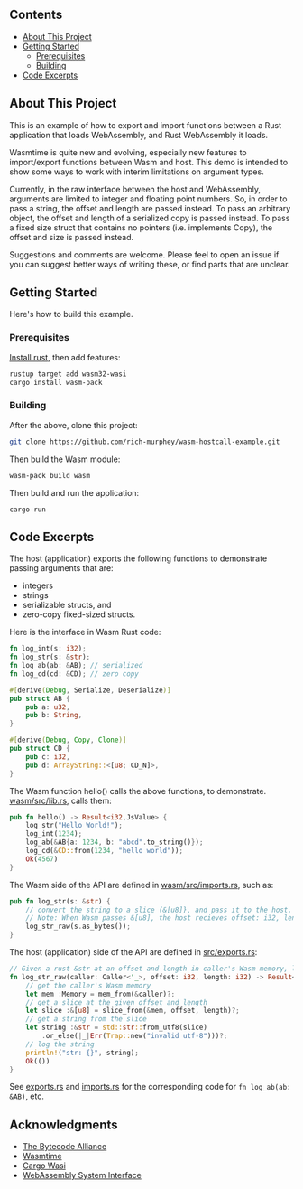 ## Contents
* [About This Project](#about-this-project)
* [Getting Started](#getting-started)
  * [Prerequisites](#prerequisites)
  * [Building](#building)
* [Code Excerpts](#code-excerpts)
      
## About This Project

This is an example of how to export and import functions between a Rust
application that loads WebAssembly, and Rust WebAssembly it loads.

Wasmtime is quite new and evolving, especially new features to
import/export functions between Wasm and host.  This demo is intended
to show some ways to work with interim limitations on argument types.

Currently, in the raw interface between the host and WebAssembly,
arguments are limited to integer and floating point numbers. So, in
order to pass a string, the offset and length are passed instead.  To
pass an arbitrary object, the offset and length of a serialized copy
is passed instead. To pass a fixed size struct that contains no
pointers (i.e. implements Copy), the offset and size is passed instead. 

Suggestions and comments are welcome. Please feel to open an issue if
you can suggest better ways of writing these, or find parts that are
unclear.

## Getting Started

Here's how to build this example.

### Prerequisites

[Install rust](https://www.rust-lang.org/tools/install), then add features:

```sh
rustup target add wasm32-wasi
cargo install wasm-pack
```

### Building
After the above, clone this project:
```sh
git clone https://github.com/rich-murphey/wasm-hostcall-example.git
```
Then build the Wasm module:
```sh
wasm-pack build wasm
```
Then build and run the application:
```
cargo run
```
## Code Excerpts

The host (application) exports the following functions to demonstrate
passing arguments that are:
* integers
* strings
* serializable structs, and
* zero-copy fixed-sized structs.

Here is the interface in Wasm Rust code:
```rust
fn log_int(s: i32);
fn log_str(s: &str);
fn log_ab(ab: &AB); // serialized
fn log_cd(cd: &CD); // zero copy

#[derive(Debug, Serialize, Deserialize)]
pub struct AB {
    pub a: u32,
    pub b: String,
}

#[derive(Debug, Copy, Clone)]
pub struct CD {
    pub c: i32,
    pub d: ArrayString::<[u8; CD_N]>,
}
```

The Wasm function hello() calls the above functions, to demonstrate.
[wasm/src/lib.rs](wasm/src/lib.rs), calls them:
```rust
pub fn hello() -> Result<i32,JsValue> {
    log_str("Hello World!");
    log_int(1234);
    log_ab(&AB{a: 1234, b: "abcd".to_string()});
    log_cd(&CD::from(1234, "hello world"));
    Ok(4567)
}
```

The Wasm side of the API are defined in
[wasm/src/imports.rs](wasm/src/imports.rs), such as:
```rust
pub fn log_str(s: &str) {
    // convert the string to a slice (&[u8]}, and pass it to the host.
    // Note: When Wasm passes &[u8], the host recieves offset: i32, length: i32.
    log_str_raw(s.as_bytes());
}
```

The host (application) side of the API are defined in [src/exports.rs](src/exports.rs):
```rust
// Given a rust &str at an offset and length in caller's Wasm memory, log it to stdout.
fn log_str_raw(caller: Caller<'_>, offset: i32, length: i32) -> Result<(), Trap> {
    // get the caller's Wasm memory
    let mem :Memory = mem_from(&caller)?;
    // get a slice at the given offset and length
    let slice :&[u8] = slice_from(&mem, offset, length)?;
    // get a string from the slice
    let string :&str = std::str::from_utf8(slice)
        .or_else(|_|Err(Trap::new("invalid utf-8")))?;
    // log the string
    println!("str: {}", string);
    Ok(())
}
```

See [exports.rs](src/exports.rs) and [imports.rs](wasm/src/imports.rs)
for the corresponding code for `fn log_ab(ab: &AB)`, etc.

## Acknowledgments
* [The Bytecode Alliance](https://bytecodealliance.org)
* [Wasmtime](https://github.com/bytecodealliance/wasmtime)
* [Cargo Wasi](https://github.com/bytecodealliance/cargo-wasi)
* [WebAssembly System Interface](https://github.com/bytecodealliance/wasi)
